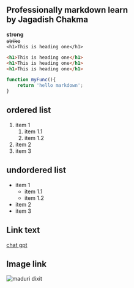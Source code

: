 <!--markdown tutorial-->
Professionally markdown learn  
by Jagadish Chakma
-
__strong__   
~~strike~~  
`<h1>This is heading one</h1>`
```html
<h1>This is heading one</h1>
<h1>This is heading one</h1>
<h1>This is heading one</h1>
```
```js
function myFunc(){
    return 'hello markdown';
}
```
## ordered list
1. item 1
    1. item 1.1
    2. item 1.2
2. item 2
3. item 3

## undordered list
- item 1
    - item 1.1
    - item 1.2
- item 2
- item 3

## Link text
[chat gpt](https://chat.openai.com/)

## Image link
![maduri dixit](https://upload.wikimedia.org/wikipedia/commons/thumb/6/6b/Madhuri_Dixit_in_November_2022.jpg/800px-Madhuri_Dixit_in_November_2022.jpg)
